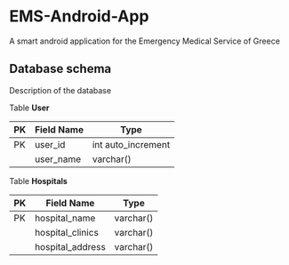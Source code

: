 # EMS-Android-App
A smart android application for the Emergency Medical Service of Greece

## Database schema
Description of the database

Table **User**

|PK|Field Name|Type|
|--|----------|----|
|PK|user_id|int auto_increment|
|  |user_name|varchar()|

Table **Hospitals**

|PK|Field Name|Type|
|--|----------|----|
|PK|hospital_name|varchar()|
|  |hospital_clinics|varchar()|
|  |hospital_address|varchar()|
